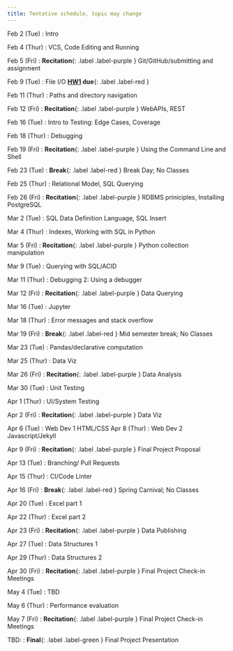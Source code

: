 ```yaml
---
title: Tentative schedule, topic may change
---
```



Feb 2 (Tue)
: Intro

Feb 4 (Thur)
: VCS, Code Editing and Running

Feb 5 (Fri)
: **Recitation**{: .label .label-purple } Git/GitHub/submitting and assignment

Feb 9 (Tue)
: File I/O **[HW1](https://cmu-crafting-software.github.io//assignments/hw1) due**{: .label .label-red }

Feb 11 (Thur)
: Paths and directory navigation

Feb 12 (Fri)
: **Recitation**{: .label .label-purple } WebAPIs, REST

Feb 16 (Tue)
: Intro to Testing: Edge Cases, Coverage

Feb 18 (Thur)
: Debugging

Feb 19 (Fri)
: **Recitation**{: .label .label-purple } Using the Command Line and Shell

Feb 23 (Tue)
: **Break**{: .label .label-red } Break Day; No Classes

Feb 25 (Thur)
: Relational Model, SQL Querying

Feb 26 (Fri)
: **Recitation**{: .label .label-purple } RDBMS priniciples, Installing PostgreSQL

Mar 2 (Tue)
: SQL Data Definition Language, SQL Insert

Mar 4 (Thur)
: Indexes, Working with SQL in Python

Mar 5 (Fri)
: **Recitation**{: .label .label-purple } Python collection manipulation

Mar 9 (Tue)
: Querying with SQL/ACID

Mar 11 (Thur)
: Debugging 2: Using a debugger

Mar 12 (Fri)
: **Recitation**{: .label .label-purple } Data Querying

Mar 16 (Tue)
: 	Jupyter

Mar 18 (Thur)
: Error messages and stack overflow

Mar 19 (Fri)
: **Break**{: .label .label-red } Mid semester break; No Classes

Mar 23 (Tue)
: Pandas/declarative computation

Mar 25 (Thur)
: Data Viz	

Mar 26 (Fri)
: **Recitation**{: .label .label-purple } Data Analysis

Mar 30 (Tue)
: Unit Testing	

Apr 1 (Thur)
: UI/System Testing

Apr 2 (Fri)
: **Recitation**{: .label .label-purple } Data Viz

Apr 6 (Tue)
: Web Dev 1 HTML/CSS
Apr 8 (Thur)
: Web Dev 2 Javascript/Jekyll

Apr 9 (Fri)
: **Recitation**{: .label .label-purple } Final Project Proposal

Apr 13 (Tue)
: Branching/ Pull Requests

Apr 15 (Thur)
: CI/Code Linter	

Apr 16 (Fri)
: **Break**{: .label .label-red } Spring Carnival; No Classes

Apr 20 (Tue) 
: Excel part 1

Apr 22 (Thur)
: Excel part 2

Apr 23 (Fri)
: **Recitation**{: .label .label-purple } Data Publishing

Apr 27 (Tue)
: Data Structures 1

Apr 29 (Thur)
: Data Structures 2

Apr 30 (Fri)
: **Recitation**{: .label .label-purple } Final Project Check-in Meetings

May 4 (Tue)
: TBD

May 6 (Thur)
: Performance evaluation

May 7 (Fri)
: **Recitation**{: .label .label-purple } Final Project Check-in Meetings

TBD:
: **Final**{: .label .label-green } Final Project Presentation
